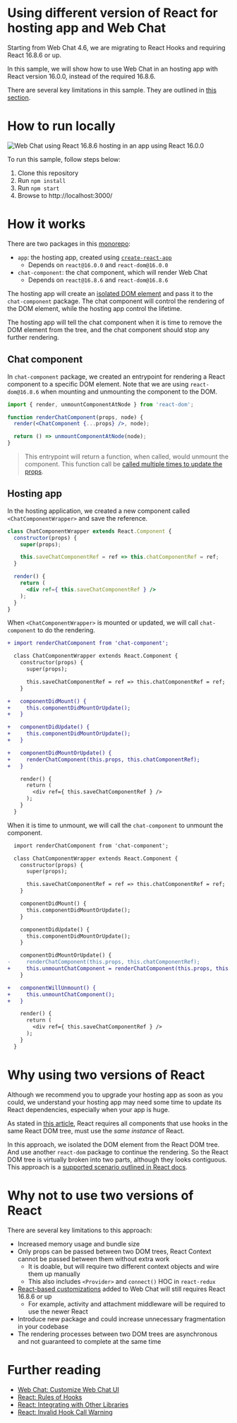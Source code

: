 # Using different version of React for hosting app and Web Chat

Starting from Web Chat 4.6, we are migrating to React Hooks and requiring React 16.8.6 or up.

In this sample, we will show how to use Web Chat in an hosting app with React version 16.0.0, instead of the required 16.8.6.

There are several key limitations in this sample. They are outlined in [this section](#why-not-to-use-two-versions-of-react).

# How to run locally

![Web Chat using React 16.8.6 hosting in an app using React 16.0.0](docs/screenshot1.png)

To run this sample, follow steps below:

1. Clone this repository
1. Run `npm install`
1. Run `npm start`
1. Browse to http://localhost:3000/

# How it works

There are two packages in this [monorepo](https://en.wikipedia.org/wiki/Monorepo):

- `app`: the hosting app, created using [`create-react-app`](https://github.com/facebook/create-react-app)
   - Depends on `react@16.0.0` and `react-dom@16.0.0`
- `chat-component`: the chat component, which will render Web Chat
   - Depends on `react@16.8.6` and `react-dom@16.8.6`

The hosting app will create an [isolated DOM element](https://reactjs.org/docs/integrating-with-other-libraries.html) and pass it to the `chat-component` package. The chat component will control the rendering of the DOM element, while the hosting app control the lifetime.

The hosting app will tell the chat component when it is time to remove the DOM element from the tree, and the chat component should stop any further rendering.

## Chat component

In `chat-component` package, we created an entrypoint for rendering a React component to a specific DOM element. Note that we are using `react-dom@16.8.6` when mounting and unmounting the component to the DOM.

```jsx
import { render, unmountComponentAtNode } from 'react-dom';

function renderChatComponent(props, node) {
  render(<ChatComponent {...props} />, node);

  return () => unmountComponentAtNode(node);
}
```

> This entrypoint will return a function, when called, would unmount the component. This function call be [called multiple times to update the props](https://reactjs.org/docs/react-dom.html#render).

## Hosting app

In the hosting application, we created a new component called `<ChatComponentWrapper>` and save the reference.

```jsx
class ChatComponentWrapper extends React.Component {
  constructor(props) {
    super(props);

    this.saveChatComponentRef = ref => this.chatComponentRef = ref;
  }

  render() {
    return (
      <div ref={ this.saveChatComponentRef } />
    );
  }
}
```

When `<ChatComponentWrapper>` is mounted or updated, we will call `chat-component` to do the rendering.

```diff
+ import renderChatComponent from 'chat-component';

  class ChatComponentWrapper extends React.Component {
    constructor(props) {
      super(props);

      this.saveChatComponentRef = ref => this.chatComponentRef = ref;
    }

+   componentDidMount() {
+     this.componentDidMountOrUpdate();
+   }

+   componentDidUpdate() {
+     this.componentDidMountOrUpdate();
+   }

+   componentDidMountOrUpdate() {
+     renderChatComponent(this.props, this.chatComponentRef);
+   }

    render() {
      return (
        <div ref={ this.saveChatComponentRef } />
      );
    }
  }
```

When it is time to unmount, we will call the `chat-component` to unmount the component.

```diff
  import renderChatComponent from 'chat-component';

  class ChatComponentWrapper extends React.Component {
    constructor(props) {
      super(props);

      this.saveChatComponentRef = ref => this.chatComponentRef = ref;
    }

    componentDidMount() {
      this.componentDidMountOrUpdate();
    }

    componentDidUpdate() {
      this.componentDidMountOrUpdate();
    }

    componentDidMountOrUpdate() {
-     renderChatComponent(this.props, this.chatComponentRef);
+     this.unmountChatComponent = renderChatComponent(this.props, this.chatComponentRef);
    }

+   componentWillUnmount() {
+     this.unmountChatComponent();
+   }

    render() {
      return (
        <div ref={ this.saveChatComponentRef } />
      );
    }
  }
```

# Why using two versions of React

Although we recommend you to upgrade your hosting app as soon as you could, we understand your hosting app may need some time to update its React dependencies, especially when your app is huge.

As stated in [this article](https://reactjs.org/warnings/invalid-hook-call-warning.html), React requires all components that use hooks in the same React DOM tree, must use the _same instance_ of React.

In this approach, we isolated the DOM element from the React DOM tree. And use another `react-dom` package to continue the rendering. So the React DOM tree is virtually broken into two parts, although they looks contiguous. This approach is a [supported scenario outlined in React docs](https://reactjs.org/docs/integrating-with-other-libraries.html).

# Why not to use two versions of React

There are several key limitations to this approach:

- Increased memory usage and bundle size
- Only props can be passed between two DOM trees, React Context cannot be passed between them without extra work
   - It is doable, but will require two different context objects and wire them up manually
   - This also includes `<Provider>` and `connect()` HOC in `react-redux`
- [React-based customizations](https://github.com/microsoft/botframework-webchat#customize-web-chat-ui) added to Web Chat will still requires React 16.8.6 or up
   - For example, activity and attachment middleware will be required to use the newer React
- Introduce new package and could increase unnecessary fragmentation in your codebase
- The rendering processes between two DOM trees are asynchronous and not guaranteed to complete at the same time

# Further reading

- [Web Chat: Customize Web Chat UI](https://github.com/microsoft/botframework-webchat#customize-web-chat-ui)
- [React: Rules of Hooks](https://reactjs.org/docs/hooks-rules.html)
- [React: Integrating with Other Libraries](https://reactjs.org/docs/integrating-with-other-libraries.html)
- [React: Invalid Hook Call Warning](https://reactjs.org/warnings/invalid-hook-call-warning.html)
